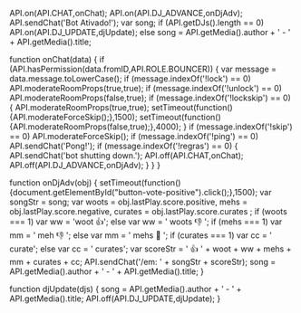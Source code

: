 API.on(API.CHAT,onChat);
API.on(API.DJ_ADVANCE,onDjAdv);
API.sendChat('Bot Ativado!');
var song;
if (API.getDJs().length == 0) API.on(API.DJ_UPDATE,djUpdate);
else song = API.getMedia().author + ' - ' + API.getMedia().title;

function onChat(data) {
	if (API.hasPermission(data.fromID,API.ROLE.BOUNCER)) {
		var message = data.message.toLowerCase();
		if (message.indexOf('!lock') == 0) API.moderateRoomProps(true,true);
		if (message.indexOf('!unlock') == 0) API.moderateRoomProps(false,true);
		if (message.indexOf('!lockskip') == 0) {
			API.moderateRoomProps(true,true);
			setTimeout(function(){API.moderateForceSkip();},1500);
			setTimeout(function(){API.moderateRoomProps(false,true);},4000);
		}
		if (message.indexOf('!skip') == 0) API.moderateForceSkip();
		if (message.indexOf('!ping') == 0) API.sendChat('Pong!');
		if (message.indexOf('!regras') == 0) { 
			API.sendChat('bot shutting down.');
			API.off(API.CHAT,onChat);
			API.off(API.DJ_ADVANCE,onDjAdv);
		}
	}
}

function onDjAdv(obj) {
	setTimeout(function(){document.getElementById("button-vote-positive").click();},1500);
	var songStr = song;
	var woots = obj.lastPlay.score.positive, mehs = obj.lastPlay.score.negative, curates = obj.lastPlay.score.curates ;
	if (woots === 1) var ww = 'woot :+1:'; else var ww = ' woots :-1: ';
	if (mehs === 1) var mm = ' meh :-1:  '; else var mm = ' mehs :green_heart: ';
	if (curates === 1) var cc = ' curate'; else var cc = ' curates';
	var scoreStr = ' :+1:  ' + woot + ww + mehs + mm + curates + cc;
	API.sendChat('/em: ' + songStr + scoreStr);
	song = API.getMedia().author + ' - ' + API.getMedia().title;
}

function djUpdate(djs) {
	song = API.getMedia().author + ' - ' + API.getMedia().title;
	API.off(API.DJ_UPDATE,djUpdate);
}
